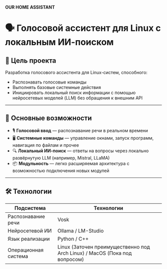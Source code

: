 **OUR HOME ASSISTANT**

# 🗣️ Голосовой ассистент для Linux с локальным ИИ-поиском

## 📌 Цель проекта

Разработка голосового ассистента для Linux-систем, способного:
- Распознавать голосовые команды
- Выполнять базовые системные действия
- Инициировать локальный поиск информации с помощью нейросетевых моделей (LLM) без обращения к внешним API

---

## 🧠 Основные возможности

- 🎙️ **Голосовой ввод** — распознавание речи в реальном времени
- 🖥️ **Системные команды** — управление окнами, запуск программ, навигация по файлам и прочее
- 🔍 **Локальный ИИ-поиск** — ответы на вопросы через локально развёрнутую LLM (например, Mistral, LLaMA)
- 📦 **Модульность** — легко расширяемая архитектура с возможностью подключения новых модулей

---

## 🛠️ Технологии

| Подсистема | Технологии |
|------------|------------|
| Распознавание речи | Vosk |
| Нейросетевой ИИ | Ollama / LM-Studio |
| Язык реализации | Python / C++ |
| Операционная система | Linux (Заточен преимущественно под Arch Linux) / MacOS (Пока под вопросом) |

